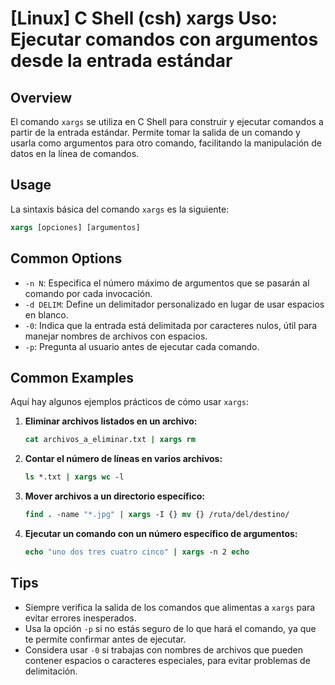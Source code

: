 # [Linux] C Shell (csh) xargs Uso: Ejecutar comandos con argumentos desde la entrada estándar

## Overview
El comando `xargs` se utiliza en C Shell para construir y ejecutar comandos a partir de la entrada estándar. Permite tomar la salida de un comando y usarla como argumentos para otro comando, facilitando la manipulación de datos en la línea de comandos.

## Usage
La sintaxis básica del comando `xargs` es la siguiente:

```csh
xargs [opciones] [argumentos]
```

## Common Options
- `-n N`: Especifica el número máximo de argumentos que se pasarán al comando por cada invocación.
- `-d DELIM`: Define un delimitador personalizado en lugar de usar espacios en blanco.
- `-0`: Indica que la entrada está delimitada por caracteres nulos, útil para manejar nombres de archivos con espacios.
- `-p`: Pregunta al usuario antes de ejecutar cada comando.

## Common Examples
Aquí hay algunos ejemplos prácticos de cómo usar `xargs`:

1. **Eliminar archivos listados en un archivo:**
   ```csh
   cat archivos_a_eliminar.txt | xargs rm
   ```

2. **Contar el número de líneas en varios archivos:**
   ```csh
   ls *.txt | xargs wc -l
   ```

3. **Mover archivos a un directorio específico:**
   ```csh
   find . -name "*.jpg" | xargs -I {} mv {} /ruta/del/destino/
   ```

4. **Ejecutar un comando con un número específico de argumentos:**
   ```csh
   echo "uno dos tres cuatro cinco" | xargs -n 2 echo
   ```

## Tips
- Siempre verifica la salida de los comandos que alimentas a `xargs` para evitar errores inesperados.
- Usa la opción `-p` si no estás seguro de lo que hará el comando, ya que te permite confirmar antes de ejecutar.
- Considera usar `-0` si trabajas con nombres de archivos que pueden contener espacios o caracteres especiales, para evitar problemas de delimitación.
